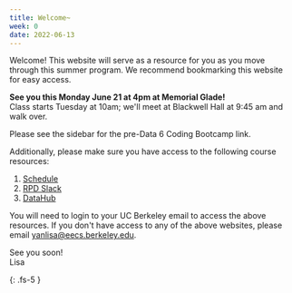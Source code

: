 ```yaml
---
title: Welcome~
week: 0
date: 2022-06-13
---
```


Welcome! This website will serve as a resource for you as you move through this summer program. 
We recommend bookmarking this website for easy access.

<b>See you this Monday June 21 at 4pm at Memorial Glade!</b><br/>
Class starts Tuesday at 10am; we'll meet at Blackwell Hall at 9:45 am and walk over.

Please see the sidebar for the pre-Data 6 Coding Bootcamp link.

Additionally, please make sure you have access to the following course resources:
1. [Schedule](https://docs.google.com/spreadsheets/d/1JxJs3GKICAgg9RDqkirgMeBI7uEDZdD2cchVWLakRWY/edit?usp=sharing)
1. [RPD Slack](https://rpd-tuskegee-berkeley.slack.com)
1. [DataHub](TBD)

You will need to login to your UC Berkeley email to access the above resources. If you don't have access to any of the above websites, please email <a>yanlisa@eecs.berkeley.edu</a>.

See you soon!<br/>Lisa

{: .fs-5 }
